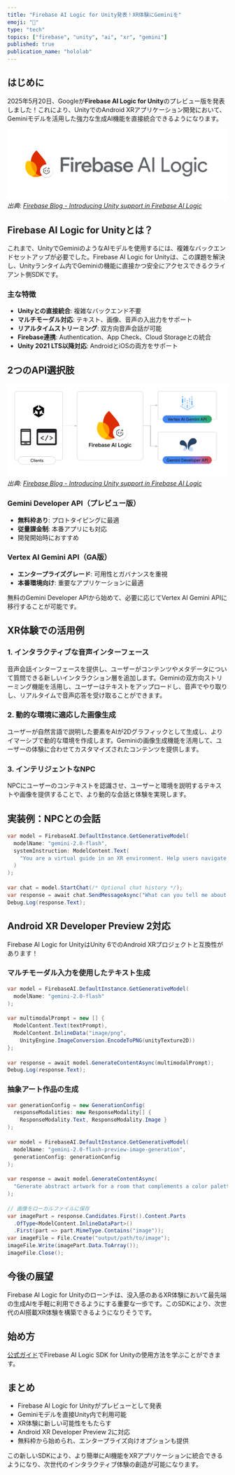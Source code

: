 ```yaml
---
title: "Firebase AI Logic for Unity発表！XR体験にGeminiを"
emoji: "🥽"
type: "tech"
topics: ["firebase", "unity", "ai", "xr", "gemini"]
published: true
publication_name: "hololab"
---
```


## はじめに

2025年5月20日、Googleが**Firebase AI Logic for Unity**のプレビュー版を発表しました！これにより、UnityでのAndroid XRアプリケーション開発において、Geminiモデルを活用した強力な生成AI機能を直接統合できるようになります。

![Firebase AI Logic](/images/articles/firebase-ai-logic-unity-androidxr/ailogic-logo_1600x800.png)
*出典: [Firebase Blog - Introducing Unity support in Firebase AI Logic](https://firebase.blog/posts/2025/05/ai-logic-unity-androidxr)*

## Firebase AI Logic for Unityとは？

これまで、UnityでGeminiのようなAIモデルを使用するには、複雑なバックエンドセットアップが必要でした。Firebase AI Logic for Unityは、この課題を解決し、Unityランタイム内でGeminiの機能に直接かつ安全にアクセスできるクライアント側SDKです。

### 主な特徴

- **Unityとの直接統合**: 複雑なバックエンド不要
- **マルチモーダル対応**: テキスト、画像、音声の入出力をサポート
- **リアルタイムストリーミング**: 双方向音声会話が可能
- **Firebase連携**: Authentication、App Check、Cloud Storageとの統合
- **Unity 2021 LTS以降対応**: AndroidとiOSの両方をサポート

## 2つのAPI選択肢

![AI Logic Flow](/images/articles/firebase-ai-logic-unity-androidxr/ailogic-flow_1600x800.png)
*出典: [Firebase Blog - Introducing Unity support in Firebase AI Logic](https://firebase.blog/posts/2025/05/ai-logic-unity-androidxr)*

### Gemini Developer API（プレビュー版）
- **無料枠あり**: プロトタイピングに最適
- **従量課金制**: 本番アプリにも対応
- 開発開始時におすすめ

### Vertex AI Gemini API（GA版）
- **エンタープライズグレード**: 可用性とガバナンスを重視
- **本番環境向け**: 重要なアプリケーションに最適

無料のGemini Developer APIから始めて、必要に応じてVertex AI Gemini APIに移行することが可能です。

## XR体験での活用例

### 1. インタラクティブな音声インターフェース
音声会話インターフェースを提供し、ユーザーがコンテンツやメタデータについて質問できる新しいインタラクション層を追加します。Geminiの双方向ストリーミング機能を活用し、ユーザーはテキストをアップロードし、音声でやり取りし、リアルタイムで音声応答を受け取ることができます。

### 2. 動的な環境に適応した画像生成
ユーザーが自然言語で説明した要素をAIが2Dグラフィックとして生成し、よりイマーシブで動的な環境を作成します。Geminiの画像生成機能を活用して、ユーザーの体験に合わせてカスタマイズされたコンテンツを提供します。

### 3. インテリジェントなNPC
NPCにユーザーのコンテキストを認識させ、ユーザーと環境を説明するテキストや画像を提供することで、より動的な会話と体験を実現します。

## 実装例：NPCとの会話

```csharp
var model = FirebaseAI.DefaultInstance.GetGenerativeModel(
  modelName: "gemini-2.0-flash",
  systemInstruction: ModelContent.Text(
    "You are a virtual guide in an XR environment. Help users navigate and understand the space around them."
  )
);

var chat = model.StartChat(/* Optional chat history */);
var response = await chat.SendMessageAsync("What can you tell me about this area?");
Debug.Log(response.Text);
```

## Android XR Developer Preview 2対応

Firebase AI Logic for UnityはUnity 6でのAndroid XRプロジェクトと互換性があります！

### マルチモーダル入力を使用したテキスト生成

```csharp
var model = FirebaseAI.DefaultInstance.GetGenerativeModel(
  modelName: "gemini-2.0-flash"
);

var multimodalPrompt = new [] {
  ModelContent.Text(textPrompt),
  ModelContent.InlineData("image/png",
    UnityEngine.ImageConversion.EncodeToPNG(unityTexture2D))
};

var response = await model.GenerateContentAsync(multimodalPrompt);
Debug.Log(response.Text);
```

### 抽象アート作品の生成

```csharp
var generationConfig = new GenerationConfig(
  responseModalities: new ResponseModality[] {
    ResponseModality.Text, ResponseModality.Image }
);

var model = FirebaseAI.DefaultInstance.GetGenerativeModel(
  modelName: "gemini-2.0-flash-preview-image-generation",
  generationConfig: generationConfig
);

var response = await model.GenerateContentAsync(
  "Generate abstract artwork for a room that complements a color palette: " + roomColors
);

// 画像をローカルファイルに保存
var imagePart = response.Candidates.First().Content.Parts
  .OfType<ModelContent.InlineDataPart>()
  .First(part => part.MimeType.Contains("image"));
var imageFile = File.Create("output/path/to/image");
imageFile.Write(imagePart.Data.ToArray());
imageFile.Close();
```

## 今後の展望

Firebase AI Logic for Unityのローンチは、没入感のあるXR体験において最先端の生成AIを手軽に利用できるようにする重要な一歩です。このSDKにより、次世代のAI搭載XR体験を構築できるようになりそうです。

## 始め方

[公式ガイド](https://firebase.google.com/docs/ai-logic/get-started)でFirebase AI Logic SDK for Unityの使用方法を学ぶことができます。

## まとめ

- Firebase AI Logic for Unityがプレビューとして発表
- Geminiモデルを直接Unity内で利用可能
- XR体験に新しい可能性をもたらす
- Android XR Developer Preview 2に対応
- 無料枠から始められ、エンタープライズ向けオプションも提供

この新しいSDKにより、より簡単にAI機能をXRアプリケーションに統合できるようになり、次世代のインタラクティブ体験の創造が可能になります。
